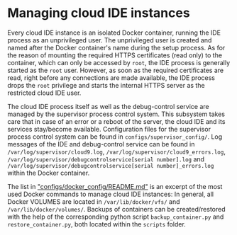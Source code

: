 # Managing cloud IDE instances

Every cloud IDE instance is an isolated Docker container, running the IDE process as an unprivileged user. The unprivileged user is created and named after the Docker container's name during the setup process. As for the reason of mounting the required HTTPS certificates (read only) to the container, which can only be accessed by `root`, the IDE process is generally started as the `root` user. However, as soon as the required certificates are read, right before any connections are made available, the IDE process drops the `root` privilege and starts the internal HTTPS server as the restricted cloud IDE user. 

The cloud IDE process itself as well as the debug-control service are managed by the supervisor process control system. This subsystem takes care that in case of an error or a reboot of the server, the cloud IDE and its services stay/become available. Configuration files for the supervisor process control system can be found in `configs/supervisor_config/`. Log messages of the IDE and debug-control service can be found in `/var/log/supervisor/cloud9.log`, `/var/log/supervisor/cloud9_errors.log`, `/var/log/supervisor/debugcontrolservice[serial number].log` and `/var/log/supervisor/debugcontrolservice[serial number]_errors.log` within the Docker container.

The list in ["configs/docker_config/README.md"](docker_config/README.md) is an excerpt of the most used Docker commands to manage cloud IDE instances:
In general, all Docker VOLUMES are located in `/var/lib/docker/vfs/` and `/var/lib/docker/volumes/`.
Backups of containers can be created/restored with the help of the corresponding python script `backup_container.py` and `restore_container.py`, both located within the `scripts` folder.